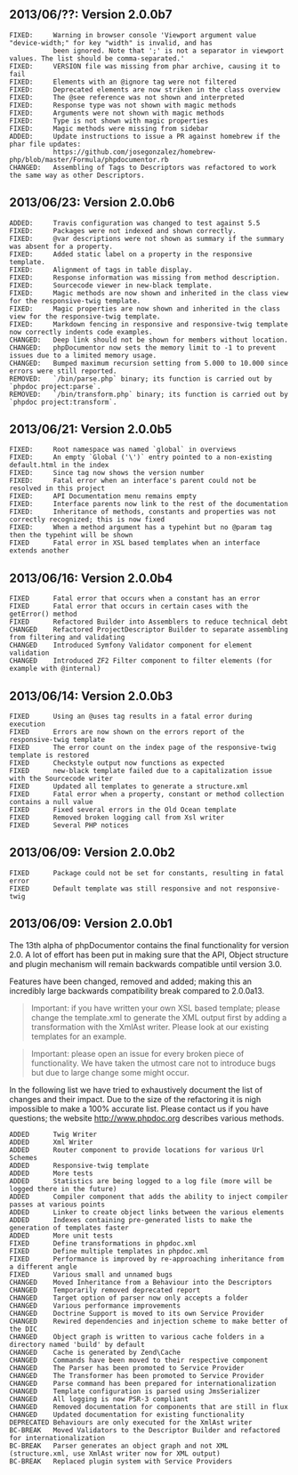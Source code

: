 2013/06/??: Version 2.0.0b7
---------------------------

```
FIXED:     Warning in browser console 'Viewport argument value "device-width;" for key "width" is invalid, and has
           been ignored. Note that ';' is not a separator in viewport values. The list should be comma-separated.'
FIXED:     VERSION file was missing from phar archive, causing it to fail
FIXED:     Elements with an @ignore tag were not filtered
FIXED:     Deprecated elements are now striken in the class overview
FIXED:     The @see reference was not shown and interpreted
FIXED:     Response type was not shown with magic methods
FIXED:     Arguments were not shown with magic methods
FIXED:     Type is not shown with magic properties
FIXED:     Magic methods were missing from sidebar
ADDED:     Update instructions to issue a PR against homebrew if the phar file updates:
           https://github.com/josegonzalez/homebrew-php/blob/master/Formula/phpdocumentor.rb
CHANGED:   Assembling of Tags to Descriptors was refactored to work the same way as other Descriptors.
```

2013/06/23: Version 2.0.0b6
---------------------------

```
ADDED:     Travis configuration was changed to test against 5.5
FIXED:     Packages were not indexed and shown correctly.
FIXED:     @var descriptions were not shown as summary if the summary was absent for a property.
FIXED:     Added static label on a property in the responsive template.
FIXED:     Alignment of tags in table display.
FIXED:     Response information was missing from method description.
FIXED:     Sourcecode viewer in new-black template.
FIXED:     Magic methods are now shown and inherited in the class view for the responsive-twig template.
FIXED:     Magic properties are now shown and inherited in the class view for the responsive-twig template.
FIXED:     Markdown fencing in responsive and responsive-twig template now correctly indents code examples.
CHANGED:   Deep link should not be shown for members without location.
CHANGED:   phpDocumentor now sets the memory limit to -1 to prevent issues due to a limited memory usage.
CHANGED:   Bumped maximum recursion setting from 5.000 to 10.000 since errors were still reported.
REMOVED:   `/bin/parse.php` binary; its function is carried out by `phpdoc project:parse`.
REMOVED:   `/bin/transform.php` binary; its function is carried out by `phpdoc project:transform`.
```

2013/06/21: Version 2.0.0b5
---------------------------

```
FIXED:     Root namespace was named `global` in overviews
FIXED:     An empty `Global ('\')` entry pointed to a non-existing default.html in the index
FIXED:     Since tag now shows the version number
FIXED:     Fatal error when an interface's parent could not be resolved in this project
FIXED:     API Documentation menu remains empty
FIXED:     Interface parents now link to the rest of the documentation
FIXED:     Inheritance of methods, constants and properties was not correctly recognized; this is now fixed
FIXED:     When a method argument has a typehint but no @param tag then the typehint will be shown
FIXED      Fatal error in XSL based templates when an interface extends another
```

2013/06/16: Version 2.0.0b4
---------------------------

```
FIXED      Fatal error that occurs when a constant has an error
FIXED      Fatal error that occurs in certain cases with the getError() method
FIXED      Refactored Builder into Assemblers to reduce technical debt
CHANGED    Refactored ProjectDescriptor Builder to separate assembling from filtering and validating
CHANGED    Introduced Symfony Validator component for element validation
CHANGED    Introduced ZF2 Filter component to filter elements (for example with @internal)
```

2013/06/14: Version 2.0.0b3
---------------------------

```
FIXED      Using an @uses tag results in a fatal error during execution
FIXED      Errors are now shown on the errors report of the responsive-twig template
FIXED      The error count on the index page of the responsive-twig template is restored
FIXED      Checkstyle output now functions as expected
FIXED      new-black template failed due to a capitalization issue with the Sourcecode writer
FIXED      Updated all templates to generate a structure.xml
FIXED      Fatal error when a property, constant or method collection contains a null value
FIXED      Fixed several errors in the Old Ocean template
FIXED      Removed broken logging call from Xsl writer
FIXED      Several PHP notices
```

2013/06/09: Version 2.0.0b2
---------------------------

```
FIXED      Package could not be set for constants, resulting in fatal error
FIXED      Default template was still responsive and not responsive-twig
```

2013/06/09: Version 2.0.0b1
---------------------------

The 13th alpha of phpDocumentor contains the final functionality for version 2.0.
A lot of effort has been put in making sure that the API, Object structure and plugin mechanism will remain
backwards compatible until version 3.0.

Features have been changed, removed and added; making this an incredibly large backwards compatibility break compared
to 2.0.0a13.

> Important: if you have written your own XSL based template; please change the template.xml to generate the XML output
> first by adding a transformation with the XmlAst writer. Please look at our existing templates for an example.

> Important: please open an issue for every broken piece of functionality. We have taken the utmost care not to
> introduce bugs but due to large change some might occur.

In the following list we have tried to exhaustively document the list of changes and their impact. Due to the size of
the refactoring it is nigh impossible to make a 100% accurate list. Please contact us if you have questions; the website
http://www.phpdoc.org describes various methods.

```
ADDED      Twig Writer
ADDED      Xml Writer
ADDED      Router component to provide locations for various Url Schemes
ADDED      Responsive-twig template
ADDED      More tests
ADDED      Statistics are being logged to a log file (more will be logged there in the future)
ADDED      Compiler component that adds the ability to inject compiler passes at various points
ADDED      Linker to create object links between the various elements
ADDED      Indexes containing pre-generated lists to make the generation of templates faster
ADDED      More unit tests
FIXED      Define transformations in phpdoc.xml
FIXED      Define multiple templates in phpdoc.xml
FIXED      Performance is improved by re-approaching inheritance from a different angle
FIXED      Various small and unnamed bugs
CHANGED    Moved Inheritance from a Behaviour into the Descriptors
CHANGED    Temporarily removed deprecated report
CHANGED    Target option of parser now only accepts a folder
CHANGED    Various performance improvements
CHANGED    Doctrine Support is moved to its own Service Provider
CHANGED    Rewired dependencies and injection scheme to make better of the DIC
CHANGED    Object graph is written to various cache folders in a directory named 'build' by default
CHANGED    Cache is generated by Zend\Cache
CHANGED    Commands have been moved to their respective component
CHANGED    The Parser has been promoted to Service Provider
CHANGED    The Transformer has been promoted to Service Provider
CHANGED    Parse command has been prepared for internationalization
CHANGED    Template configuration is parsed using JmsSerializer
CHANGED    All logging is now PSR-3 compliant
CHANGED    Removed documentation for components that are still in flux
CHANGED    Updated documentation for existing functionality
DEPRECATED Behaviours are only executed for the XmlAst writer
BC-BREAK   Moved Validators to the Descriptor Builder and refactored for internationalization
BC-BREAK   Parser generates an object graph and not XML (structure.xml, use XmlAst writer now for XML output)
BC-BREAK   Replaced plugin system with Service Providers
```
